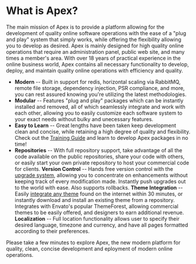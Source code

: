 
# What is Apex?

The main mission of Apex is to provide a platform allowing for the development of quality online software operations with the ease of a "plug and play" system that 
simply works, while offering the flexibility allowing you to develop as desired.  Apex is mainly designed for high quality online operations that require an administration panel, public web site, and many times a member's area.  With over 18 years of practical 
experience in the online business world, Apex contains all necessary functionality to develop, deploy, and maintain quality online operations with efficiency and quality.

- **Modern** -- Built in support for redis, horizontal scaling via RabbitMQ, remote file storage, dependency injection, PSR compliance, and more, you can rest assured knowing you're utilizing the latest methodologies.
- **Modular** -- Features "plug and play" packages which can be instantly installed and removed, all of which seamlessly integrate and work with each other, allowing you to easily customize each software system to your exact needs without bulky and unecessary features.
- **Easy to Learn** -- Great lengths have been taken keep development clean and concise, while retaining a high degree of quality and flexibility.  Check out the [Training Guide](training/index.md) and learn to develop Apex packages in no time!
- **Repositories** -- With full repository support, take advantage of all the code available on the public repositories, share your code with others, or easily start your own private repository to host your commercial code for clients.
**Version Control** -- Hands free version control with the [upgrade system](upgrades.md), allowing you to concentrate on enhancements without keeping track of every modification made.  Instantly push upgrades out to the world with ease.  Also supports rollbacks.
**Theme Integration** -- Easily [integrate any theme](themes_integrate.md) found on the internet within 30 minutes, or instantly download and install an existing theme from a repository.  Integrates with Envato's popular ThemeForest, allowing commercial themes to be easily offered, and designers to earn additional revenue.
**Localization** -- Full location functionality allows user to specify their desired language, timezone and currency, and have all pages formatted according to their preferences.


Please take a few minutes to explore Apex, the new modern platform for quality, clean, concise development and eployment of modern online operations.




